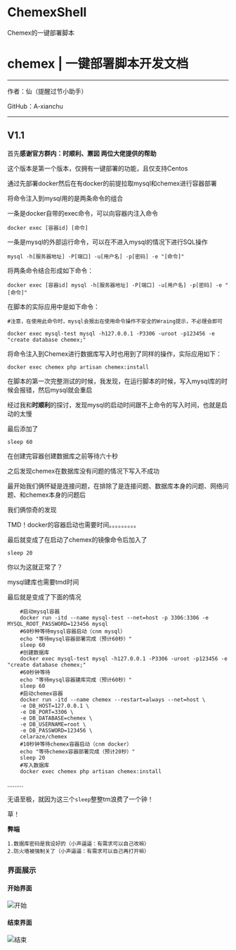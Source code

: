 # ChemexShell
Chemex的一键部署脚本
# chemex | 一键部署脚本开发文档

***

作者：仙（提醒过节小助手）

GitHub：A-xianchu

***

## V1.1

首先**感谢官方群内：时顺利、鼏図 两位大佬提供的帮助**

这个版本是第一个版本，仅拥有一键部署的功能，且仅支持Centos

通过先部署docker然后在有docker的前提拉取mysql和chemex进行容器部署

将命令注入到mysql用的是两条命令的组合

一条是docker自带的exec命令，可以向容器内注入命令

```shell
docker exec [容器id] [命令]
```

一条是mysql的外部运行命令，可以在不进入mysql的情况下进行SQL操作

```shell
mysql -h[服务器地址] -P[端口] -u[用户名] -p[密码] -e "[命令]"
```

将两条命令结合形成如下命令：

```shell
docker exec [容器id] mysql -h[服务器地址] -P[端口] -u[用户名] -p[密码] -e "[命令]"
```

在脚本的实际应用中是如下命令：

```shell
#注意，在使用此命令时，mysql会报出在使用命令操作不安全的Wraing提示，不必理会即可

docker exec mysql-test mysql -h127.0.0.1 -P3306 -uroot -p123456 -e "create database chemex;"
```

将命令注入到Chemex进行数据库写入时也用到了同样的操作，实际应用如下：

```shell
docker exec chemex php artisan chemex:install
```

在脚本的第一次完整测试的时候，我发现，在运行脚本的时候，写入mysql库的时候会报错，然后mysql就会重启

经过我和**时顺利**的探讨，发现mysql的启动时间跟不上命令的写入时间，也就是启动的太慢

最后添加了

```shell
sleep 60
```

在创建完容器创建数据库之前等待六十秒

之后发现chemex在数据库没有问题的情况下写入不成功

最开始我们俩怀疑是连接问题，在排除了是连接问题、数据库本身的问题、网络问题、和chemex本身的问题后

我们俩惊奇的发现

TMD！docker的容器启动也需要时间。。。。。。。。。

最后就变成了在启动了chemex的镜像命令后加入了

```shell
sleep 20
```

你以为这就正常了？

mysql建库也需要tmd时间

最后就是变成了下面的情况

```shell
	#启动mysql容器
	docker run -itd --name mysql-test --net=host -p 3306:3306 -e MYSQL_ROOT_PASSWORD=123456 mysql
	#60秒种等待mysql容器启动（cnm mysql）
	echo "等待mysql容器部署完成（预计60秒）"
	sleep 60
	#创建数据库
	docker exec mysql-test mysql -h127.0.0.1 -P3306 -uroot -p123456 -e "create database chemex;"
	#60秒钟等待
	echo "等待mysql容器建库完成（预计60秒）"
	sleep 60
	#启动chemex容器
	docker run -itd --name chemex --restart=always --net=host \
	-e DB_HOST=127.0.0.1 \
	-e DB_PORT=3306 \
	-e DB_DATABASE=chemex \
	-e DB_USERNAME=root \
	-e DB_PASSWORD=123456 \
	celaraze/chemex
	#10秒钟等待chemex容器启动（cnm docker）
	echo "等待chemex容器部署完成（预计20秒）"
	sleep 20
	#写入数据库
	docker exec chemex php artisan chemex:install
```

.........

无语至极，就因为这三个`sleep`整整tm浪费了一个钟！

草！

**弊端**

```
1.数据库密码是我设好的（小声逼逼：有需求可以自己改嘛）
2.防火墙被强制关了（小声逼逼：有需求可以自己再打开嘛）
```

### 界面展示

#### 		**开始界面**

![开始](https://inews.gtimg.com/newsapp_ls/0/14973002557/0)

#### 		**结束界面**

![结束](https://inews.gtimg.com/newsapp_ls/0/14973002577/0)
